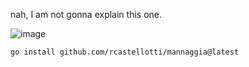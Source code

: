 nah, I am not gonna explain this one.

![image](https://github.com/rcastellotti/mannaggia/assets/43064224/59f831c5-ed03-4eed-881a-e894fe92aecf)

```console
go install github.com/rcastellotti/mannaggia@latest
```

